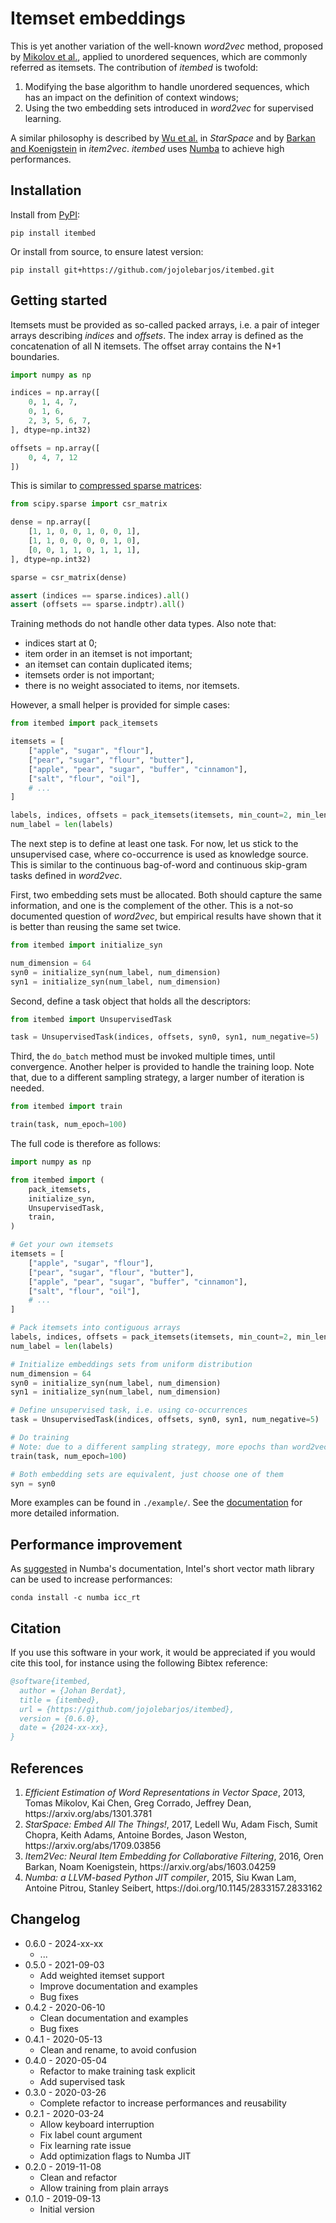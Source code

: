 
# Itemset embeddings

This is yet another variation of the well-known _word2vec_ method, proposed by
[Mikolov et al.](#ref_word2vec), applied to unordered sequences, which are
commonly referred as itemsets. The contribution of _itembed_ is twofold:

 1. Modifying the base algorithm to handle unordered sequences, which has an
    impact on the definition of context windows;
 2. Using the two embedding sets introduced in _word2vec_ for supervised
    learning.

A similar philosophy is described by [Wu et al.](#ref_starspace) in
_StarSpace_ and by [Barkan and Koenigstein](#ref_item2vec) in _item2vec_.
_itembed_ uses [Numba](#ref_numba) to achieve high performances.


## Installation

Install from [PyPI](https://pypi.org/project/itembed/):

```
pip install itembed
```

Or install from source, to ensure latest version:

```
pip install git+https://github.com/jojolebarjos/itembed.git
```


## Getting started

Itemsets must be provided as so-called packed arrays, i.e. a pair of integer
arrays describing _indices_ and _offsets_. The index array is defined as the
concatenation of all N itemsets. The offset array contains the N+1 boundaries.

```python
import numpy as np

indices = np.array([
    0, 1, 4, 7,
    0, 1, 6,
    2, 3, 5, 6, 7,
], dtype=np.int32)

offsets = np.array([
    0, 4, 7, 12
])
```

This is similar to [compressed sparse matrices](https://docs.scipy.org/doc/scipy/reference/generated/scipy.sparse.csr_matrix.html):

```python
from scipy.sparse import csr_matrix

dense = np.array([
    [1, 1, 0, 0, 1, 0, 0, 1],
    [1, 1, 0, 0, 0, 0, 1, 0],
    [0, 0, 1, 1, 0, 1, 1, 1],
], dtype=np.int32)

sparse = csr_matrix(dense)

assert (indices == sparse.indices).all()
assert (offsets == sparse.indptr).all()

```

Training methods do not handle other data types. Also note that:

 * indices start at 0;
 * item order in an itemset is not important;
 * an itemset can contain duplicated items;
 * itemsets order is not important;
 * there is no weight associated to items, nor itemsets.

However, a small helper is provided for simple cases:

```python
from itembed import pack_itemsets

itemsets = [
    ["apple", "sugar", "flour"],
    ["pear", "sugar", "flour", "butter"],
    ["apple", "pear", "sugar", "buffer", "cinnamon"],
    ["salt", "flour", "oil"],
    # ...
]

labels, indices, offsets = pack_itemsets(itemsets, min_count=2, min_length=2)
num_label = len(labels)
```

The next step is to define at least one task. For now, let us stick to the
unsupervised case, where co-occurrence is used as knowledge source. This is
similar to the continuous bag-of-word and continuous skip-gram tasks defined
in _word2vec_.

First, two embedding sets must be allocated. Both should capture the same
information, and one is the complement of the other. This is a not-so
documented question of _word2vec_, but empirical results have shown that it is
better than reusing the same set twice.

```python
from itembed import initialize_syn

num_dimension = 64
syn0 = initialize_syn(num_label, num_dimension)
syn1 = initialize_syn(num_label, num_dimension)
```

Second, define a task object that holds all the descriptors:

```python
from itembed import UnsupervisedTask

task = UnsupervisedTask(indices, offsets, syn0, syn1, num_negative=5)
```

Third, the `do_batch` method must be invoked multiple times, until convergence.
Another helper is provided to handle the training loop. Note that, due to a
different sampling strategy, a larger number of iteration is needed.

```python
from itembed import train

train(task, num_epoch=100)
```

The full code is therefore as follows:

```python
import numpy as np

from itembed import (
    pack_itemsets,
    initialize_syn,
    UnsupervisedTask,
    train,
)

# Get your own itemsets
itemsets = [
    ["apple", "sugar", "flour"],
    ["pear", "sugar", "flour", "butter"],
    ["apple", "pear", "sugar", "buffer", "cinnamon"],
    ["salt", "flour", "oil"],
    # ...
]

# Pack itemsets into contiguous arrays
labels, indices, offsets = pack_itemsets(itemsets, min_count=2, min_length=2)
num_label = len(labels)

# Initialize embeddings sets from uniform distribution
num_dimension = 64
syn0 = initialize_syn(num_label, num_dimension)
syn1 = initialize_syn(num_label, num_dimension)

# Define unsupervised task, i.e. using co-occurrences
task = UnsupervisedTask(indices, offsets, syn0, syn1, num_negative=5)

# Do training
# Note: due to a different sampling strategy, more epochs than word2vec are needed
train(task, num_epoch=100)

# Both embedding sets are equivalent, just choose one of them
syn = syn0
```

More examples can be found in `./example/`. See the
[documentation](https://itembed.readthedocs.io/en/stable/) for more detailed
information.


## Performance improvement

As [suggested](https://numba.pydata.org/numba-doc/dev/user/performance-tips.html#intel-svml) in Numba's documentation, Intel's short vector math library can be used to increase performances:

```
conda install -c numba icc_rt
```


## Citation

If you use this software in your work, it would be appreciated if you would cite this tool, for instance using the following Bibtex reference:

```bibtex
@software{itembed,
  author = {Johan Berdat},
  title = {itembed},
  url = {https://github.com/jojolebarjos/itembed},
  version = {0.6.0},
  date = {2024-xx-xx},
}
```


## References

<ol>
    <li><a name="ref_word2vec"></a>
        <i>Efficient Estimation of Word Representations in Vector Space</i>,
        2013,
        Tomas Mikolov, Kai Chen, Greg Corrado, Jeffrey Dean,
        https://arxiv.org/abs/1301.3781
    </li>
    <li><a name="ref_starspace"></a>
        <i>StarSpace: Embed All The Things!</i>,
        2017,
        Ledell Wu, Adam Fisch, Sumit Chopra, Keith Adams, Antoine Bordes, Jason Weston,
        https://arxiv.org/abs/1709.03856
    </li>
    <li><a name="ref_item2vec"></a>
        <i>Item2Vec: Neural Item Embedding for Collaborative Filtering</i>,
        2016,
        Oren Barkan, Noam Koenigstein,
        https://arxiv.org/abs/1603.04259
    </li>
    <li><a name="ref_numba"></a>
        <i>Numba: a LLVM-based Python JIT compiler</i>,
        2015,
        Siu Kwan Lam, Antoine Pitrou, Stanley Seibert,
        https://doi.org/10.1145/2833157.2833162
    </li>
</ol>


## Changelog

 * 0.6.0 - 2024-xx-xx
    * ...
 * 0.5.0 - 2021-09-03
    * Add weighted itemset support
    * Improve documentation and examples
    * Bug fixes
 * 0.4.2 - 2020-06-10
    * Clean documentation and examples
    * Bug fixes
 * 0.4.1 - 2020-05-13
    * Clean and rename, to avoid confusion
 * 0.4.0 - 2020-05-04
    * Refactor to make training task explicit
    * Add supervised task
 * 0.3.0 - 2020-03-26
    * Complete refactor to increase performances and reusability
 * 0.2.1 - 2020-03-24
    * Allow keyboard interruption
    * Fix label count argument
    * Fix learning rate issue
    * Add optimization flags to Numba JIT
 * 0.2.0 - 2019-11-08
    * Clean and refactor
    * Allow training from plain arrays
 * 0.1.0 - 2019-09-13
    * Initial version
